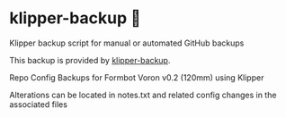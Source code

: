 # klipper-backup 💾 
Klipper backup script for manual or automated GitHub backups 

This backup is provided by [klipper-backup](https://github.com/Staubgeborener/klipper-backup).

Repo Config Backups  for Formbot Voron v0.2 (120mm) using Klipper

Alterations can be located in notes.txt and related config changes in the associated files
